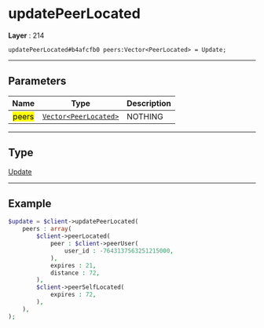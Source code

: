 # updatePeerLocated

**Layer** : 214

```tl
updatePeerLocated#b4afcfb0 peers:Vector<PeerLocated> = Update;
```

---

## Parameters

| Name | Type | Description |
| :---: | :---: | :--- |
| <mark>peers</mark> | [`Vector<PeerLocated>`](type/PeerLocated) | NOTHING |

---

## Type

[Update](type/Update)

---

## Example

```php
$update = $client->updatePeerLocated(
	peers : array(
		$client->peerLocated(
			peer : $client->peerUser(
				user_id : -7643137563251215000,
			),
			expires : 21,
			distance : 72,
		),
		$client->peerSelfLocated(
			expires : 72,
		),
	),
);
```